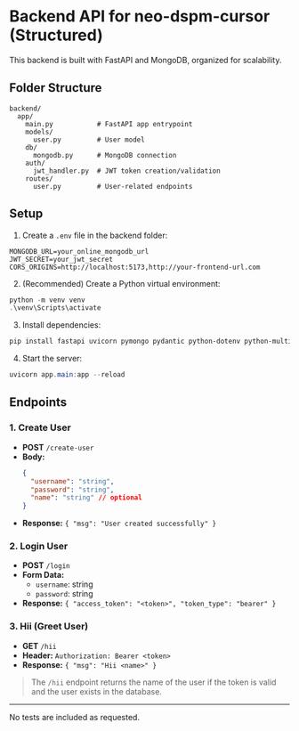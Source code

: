 
# Backend API for neo-dspm-cursor (Structured)

This backend is built with FastAPI and MongoDB, organized for scalability.

## Folder Structure

```
backend/
  app/
    main.py           # FastAPI app entrypoint
    models/
      user.py         # User model
    db/
      mongodb.py      # MongoDB connection
    auth/
      jwt_handler.py  # JWT token creation/validation
    routes/
      user.py         # User-related endpoints
```


## Setup

1. Create a `.env` file in the backend folder:
  ```env
  MONGODB_URL=your_online_mongodb_url
  JWT_SECRET=your_jwt_secret
  CORS_ORIGINS=http://localhost:5173,http://your-frontend-url.com
  ```

2. (Recommended) Create a Python virtual environment:
  ```powershell
  python -m venv venv
  .\venv\Scripts\activate
  ```

3. Install dependencies:
  ```powershell
  pip install fastapi uvicorn pymongo pydantic python-dotenv python-multipart fpdf boto3 PyJWT
  ```

4. Start the server:
  ```powershell
  uvicorn app.main:app --reload
  ```

## Endpoints

### 1. Create User
- **POST** `/create-user`
- **Body:**
  ```json
  {
    "username": "string",
    "password": "string",
    "name": "string" // optional
  }
  ```
- **Response:** `{ "msg": "User created successfully" }`

### 2. Login User
- **POST** `/login`
- **Form Data:**
  - `username`: string
  - `password`: string
- **Response:** `{ "access_token": "<token>", "token_type": "bearer" }`

### 3. Hii (Greet User)
- **GET** `/hii`
- **Header:** `Authorization: Bearer <token>`
- **Response:** `{ "msg": "Hii <name>" }`

> The `/hii` endpoint returns the name of the user if the token is valid and the user exists in the database.

---
No tests are included as requested.
